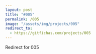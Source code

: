 ```yaml
---
layout: post
title: "#005"
permalink: /005
image: "/assets/img/projects/005"
redirect_to:
  - https://gitfichas.com/projects/005
---
```


Redirect for 005